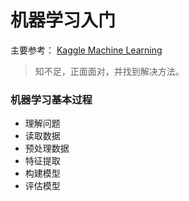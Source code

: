 # 机器学习入门

主要参考： [Kaggle Machine Learning](https://www.kaggle.com/learn/machine-learning)

> 知不足，正面面对，并找到解决方法。

### 机器学习基本过程

*  理解问题
*  读取数据
*  预处理数据
*  特征提取
*  构建模型
*  评估模型


